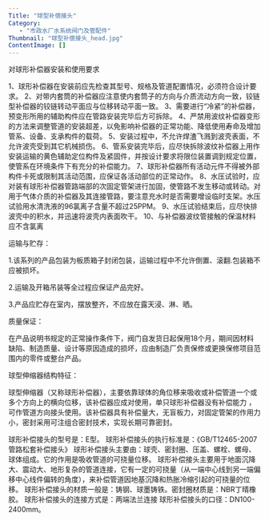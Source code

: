 ```yaml
---
Title: "球型补偿接头"
Category:
   - "市政水厂水系统阀门及管配件"
Thumbnail: "球型补偿接头_head.jpg"
ContentImage: []
---
```

对球形补偿器安装和使用要求

1、球形补偿器在安装前应先检查其型号、规格及管道配置情况，必须符合设计要求。
2、对带内套筒的补偿器应注意使内套筒子的方向与介质流动方向一致，铰链型补偿器的铰链转动平面应与位移转动平面一致。
3、需要进行“冷紧”的补偿器，预变形所用的辅助构件应在管路安装完毕后方可拆除。
4、严禁用波纹补偿器变形的方法来调整管道的安装超差，以免影响补偿器的正常功能、降低使用寿命及增加管系、设备、支承构件的载荷。
5、安装过程中，不允许焊渣飞溅到波壳表面，不允许波壳受到其它机械损伤。
6、管系安装完毕后，应尽快拆除波纹补偿器上用作安装运输的黄色辅助定位构件及紧固件，并按设计要求将限位装置调到规定位置，使管系在环境条件下有充分的补偿能力。
7、球形补偿器所有活动元件不得被外部构件卡死或限制其活动范围，应保证各活动部位的正常动作。
8、水压试验时，应对装有球形补偿器管路端部的次固定管架进行加固，使管路不发生移动或转动。对用于气体介质的补偿器及其连接管路，要注意充水时是否需要增设临时支架。水压试验用水清洗液的96氯离子含量不超过25PPM。
9、水压试验结束后，应尽快排波壳中的积水，并迅速将波壳内表面吹干。
10、与补偿器波纹管接触的保温材料应不含氯离

运输与贮存：

1.该系列的产品包装为板质箱子封闭包装，运输过程中不允许倒置、滚翻.包装箱不应被损坏。

2.运输及开箱吊装等全过程应保证产品完好。

3.产品应贮存在室内，摆放整齐，不应放在露天浸、淋、晒。

质量保证：

在产品说明书规定的正常操作条件下，阀门自发货日起保用18个月，期间因材料缺陷、制造质量、设计等原因造成的损坏，应由制造厂负责保修或更换保修项目范围内的零件或整台产品。

球型伸缩器结构特征：

球型伸缩器（又称球形补偿器），主要依靠球体的角位移来吸收或补偿管道一个或多个方向上的横向位移，该补偿器应成对使用，单只球形补偿器没有补偿能力 ，可作管道方向接头使用。该补偿器具有补偿量大，无盲板力，对固定管架的作用力小，密封采用可注组合密封技术，实现长期可靠密封。

球形补偿接头的型号是：E型。
球形补偿接头的执行标准是：《GB/T12465-2007管路松套补偿接头》
球形补偿接头主要由：球壳、密封圈、压盖、螺栓、螺母、球体组成。它的作用是吸收管道的可挠量位移。
球形补偿接头主要用于地面沉降大、震动大、地形复杂的管道连接，它有一定的可挠量（从一端中心线到另一端偏移中心线件偏转的角度），来补偿管道因地基沉降和热胀冷缩引起的可挠量的位移。
球形补偿接头的材质一般是：铸钢、球墨铸铁。密封圈材质是：NBR丁晴橡胶。
球形补偿接头的连接方式是：两端法兰连接
球形补偿接头的口径：DN100-2400mm。


